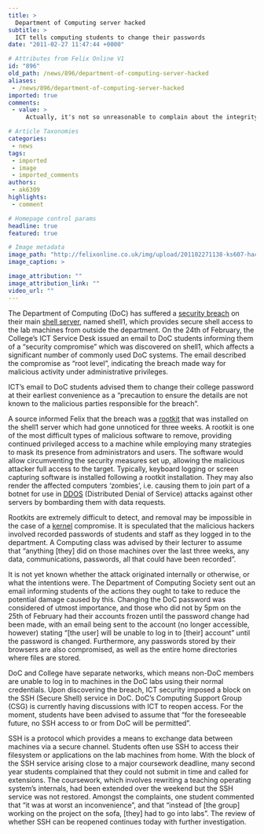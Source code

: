 ```yaml
---
title: >
  Department of Computing server hacked
subtitle: >
  ICT tells computing students to change their passwords
date: "2011-02-27 11:47:44 +0000"

# Attributes from Felix Online V1
id: "896"
old_path: /news/896/department-of-computing-server-hacked
aliases:
 - /news/896/department-of-computing-server-hacked
imported: true
comments:
 - value: >
     Actually, it's not so unreasonable to complain about the integrity of our files (potentially including private keys to access other servers) being compromised, nor being unable to use SVN over SSH. Unless I'm missing a workaround (somebody please tell me if I am!) this ban forces anyone using SVN to push changes from a DoC machine or the IC-DoC wireless network. It has brought work on my final year project to a halt as I have deltas to push from my home desktop. Cue people telling me I should have used git. <br> <br>Anyway, it's more of an inconvenience than just needing to go into labs to work.,Yes, I previously tested the FireSheep tool in the department and reported on the findings, but they were not at fault there. The wireless network is intentionally unprotected and students are advised to use the WPA enabled Imperial wireless. In this case, however, information is critical indeed, and I will be further investigating what is being done and the causes over the week.,That's outrageous, no-one else was told the

# Article Taxonomies
categories:
 - news
tags:
 - imported
 - image
 - imported_comments
authors:
 - ak6309
highlights:
 - comment

# Homepage control params
headline: true
featured: true

# Image metadata
image_path: "http://felixonline.co.uk/img/upload/201102271138-ks607-hackingt.jpg"
image_caption: >

image_attribution: ""
image_attribution_link: ""
video_url: ""
---
```


The Department of Computing (DoC) has suffered a [security breach](http://www.doc.ic.ac.uk/csg/about) on their main [shell server](http://en.wikipedia.org/wiki/Secure_Shell), named shell1, which provides secure shell access to the lab machines from outside the department. On the 24th of February, the College’s ICT Service Desk issued an email to DoC students informing them of a “security compromise” which was discovered on shell1, which affects a significant number of commonly used DoC systems. The email described the compromise as “root level”, indicating the breach made way for malicious activity under administrative privileges.

ICT’s email to DoC students advised them to change their college password at their earliest convenience as a “precaution to ensure the details are not known to the malicious parties responsible for the breach”.

A source informed Felix that the breach was a [rootkit](http://en.wikipedia.org/wiki/Rootkit) that was installed on the shell1 server which had gone unnoticed for three weeks. A rootkit is one of the most difficult types of malicious software to remove, providing continued privileged access to a machine while employing many strategies to mask its presence from administrators and users. The software would allow circumventing the security measures set up, allowing the malicious attacker full access to the target. Typically, keyboard logging or screen capturing software is installed following a rootkit installation. They may also render the affected computers ‘zombies’, i.e. causing them to join part of a botnet for use in [DDOS](http://en.wikipedia.org/wiki/Denial-of-service_attack) (Distributed Denial of Service) attacks against other servers by bombarding them with data requests.

Rootkits are extremely difficult to detect, and removal may be impossible in the case of a [kernel](http://en.wikipedia.org/wiki/Kernel_(computing)) compromise. It is speculated that the malicious hackers involved recorded passwords of students and staff as they logged in to the department. A Computing class was advised by their lecturer to assume that “anything [they] did on those machines over the last three weeks, any data, communications, passwords, all that could have been recorded”.

It is not yet known whether the attack originated internally or otherwise, or what the intentions were. The Department of Computing Society sent out an email informing students of the actions they ought to take to reduce the potential damage caused by this. Changing the DoC password was considered of utmost importance, and those who did not by 5pm on the 25th of February had their accounts frozen until the password change had been made, with an email being sent to the account (no longer accessible, however) stating “[the user] will be unable to log in to [their] account” until the password is changed. Furthermore, any passwords stored by their browsers are also compromised, as well as the entire home directories where files are stored.

DoC and College have separate networks, which means non-DoC members are unable to log in to machines in the DoC labs using their normal credentials. Upon discovering the breach, ICT security imposed a block on the SSH (Secure Shell) service in DoC. DoC’s Computing Support Group (CSG) is currently having discussions with ICT to reopen access. For the moment, students have been advised to assume that “for the foreseeable future, no SSH access to or from DoC will be permitted”.

SSH is a protocol which provides a means to exchange data between machines via a secure channel. Students often use SSH to access their filesystem or applications on the lab machines from home. With the block of the SSH service arising close to a major coursework deadline, many second year students complained that they could not submit in time and called for extensions. The coursework, which involves rewriting a teaching operating system’s internals, had been extended over the weekend but the SSH service was not restored. Amongst the complaints, one student commented that “it was at worst an inconvenience”, and that “instead of [the group] working on the project on the sofa, [they] had to go into labs”. The review of whether SSH can be reopened continues today with further investigation.

